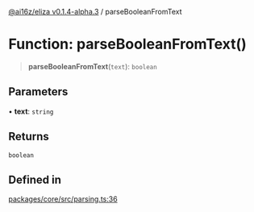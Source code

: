 [@ai16z/eliza v0.1.4-alpha.3](../index.md) / parseBooleanFromText

# Function: parseBooleanFromText()

> **parseBooleanFromText**(`text`): `boolean`

## Parameters

• **text**: `string`

## Returns

`boolean`

## Defined in

[packages/core/src/parsing.ts:36](https://github.com/emmanuelekopimo/huncho-ai/blob/main/packages/core/src/parsing.ts#L36)
